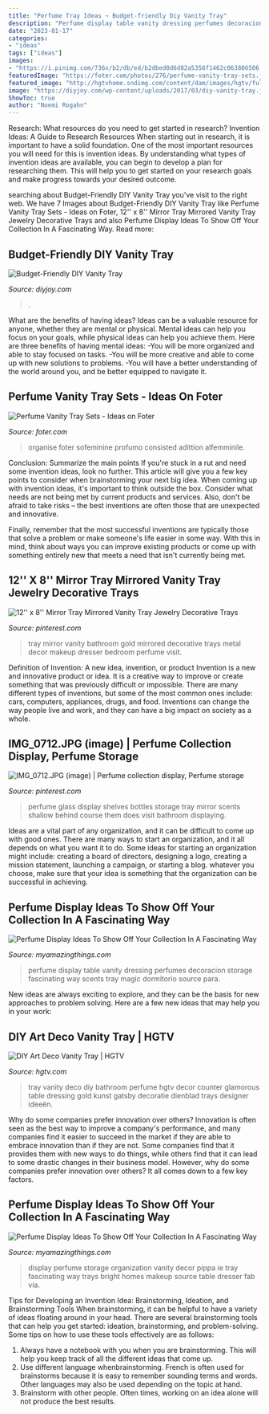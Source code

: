 ```yaml
---
title: "Perfume Tray Ideas ~ Budget-friendly Diy Vanity Tray"
description: "Perfume display table vanity dressing perfumes decoracion storage fascinating way scents tray magic dormitorio source para"
date: "2023-01-17"
categories:
- "ideas"
tags: ["ideas"]
images:
- "https://i.pinimg.com/736x/b2/db/ed/b2dbed0d6d82a5358f1462c063806506.jpg"
featuredImage: "https://foter.com/photos/276/perfume-vanity-tray-sets.jpg"
featured_image: "http://hgtvhome.sndimg.com/content/dam/images/hgtv/fullset/2013/5/20/0/Original_Maureen-Stevens-Art-Deco-Vanity-Tray-Beauty1_v.jpg.rend.hgtvcom.1280.1707.suffix/1400954591858.jpeg"
image: "https://diyjoy.com/wp-content/uploads/2017/03/diy-vanity-tray.jpg"
ShowToc: true
author: "Noemi Rogahn"
---
```



Research: What resources do you need to get started in research?
Invention Ideas: A Guide to Research Resources
When starting out in research, it is important to have a solid foundation. One of the most important resources you will need for this is invention ideas. By understanding what types of invention ideas are available, you can begin to develop a plan for researching them. This will help you to get started on your research goals and make progress towards your desired outcome.

	

		
searching about Budget-Friendly DIY Vanity Tray you've visit to the right web. We have 7 Images about Budget-Friendly DIY Vanity Tray like Perfume Vanity Tray Sets - Ideas on Foter, 12&#039;&#039; x 8&#039;&#039; Mirror Tray Mirrored Vanity Tray Jewelry Decorative Trays and also Perfume Display Ideas To Show Off Your Collection In A Fascinating Way. Read more:
		
    
## Budget-Friendly DIY Vanity Tray

<img loading=lazy src="https://diyjoy.com/wp-content/uploads/2017/03/diy-vanity-tray.jpg" onerror="this.onerror=null;this.src='https://tse3.mm.bing.net/th?id=OIP.GtdvnPnlTbkBAssYdvdT0wHaD4&amp;pid=15.1';" alt="Budget-Friendly DIY Vanity Tray">

_Source: diyjoy.com_

>. 

	

What are the benefits of having ideas?
Ideas can be a valuable resource for anyone, whether they are mental or physical. Mental ideas can help you focus on your goals, while physical ideas can help you achieve them. Here are three benefits of having mental ideas: 
-You will be more organized and able to stay focused on tasks. 
-You will be more creative and able to come up with new solutions to problems. 
-You will have a better understanding of the world around you, and be better equipped to navigate it.

    
## Perfume Vanity Tray Sets - Ideas On Foter

<img loading=lazy src="https://foter.com/photos/276/perfume-vanity-tray-sets.jpg" onerror="this.onerror=null;this.src='https://tse4.mm.bing.net/th?id=OIP.EIhXLJBfotEuOVXZ0-UKugHaLH&amp;pid=15.1';" alt="Perfume Vanity Tray Sets - Ideas on Foter">

_Source: foter.com_

>organise foter sofeminine profumo consisted adittion alfemminile. 

	

Conclusion: Summarize the main points
If you're stuck in a rut and need some invention ideas, look no further. This article will give you a few key points to consider when brainstorming your next big idea.
When coming up with invention ideas, it's important to think outside the box. Consider what needs are not being met by current products and services. Also, don't be afraid to take risks – the best inventions are often those that are unexpected and innovative.

Finally, remember that the most successful inventions are typically those that solve a problem or make someone's life easier in some way. With this in mind, think about ways you can improve existing products or come up with something entirely new that meets a need that isn't currently being met.

    
## 12&#039;&#039; X 8&#039;&#039; Mirror Tray Mirrored Vanity Tray Jewelry Decorative Trays

<img loading=lazy src="https://i.pinimg.com/736x/b2/db/ed/b2dbed0d6d82a5358f1462c063806506.jpg" onerror="this.onerror=null;this.src='https://tse3.mm.bing.net/th?id=OIP.XR6twY8cQ313HL3gunfR0gHaGP&amp;pid=15.1';" alt="12&#039;&#039; x 8&#039;&#039; Mirror Tray Mirrored Vanity Tray Jewelry Decorative Trays">

_Source: pinterest.com_

>tray mirror vanity bathroom gold mirrored decorative trays metal decor makeup dresser bedroom perfume visit. 

	

Definition of Invention: A new idea, invention, or product
Invention is a new and innovative product or idea. It is a creative way to improve or create something that was previously difficult or impossible. There are many different types of inventions, but some of the most common ones include: cars, computers, appliances, drugs, and food. Inventions can change the way people live and work, and they can have a big impact on society as a whole.

    
## IMG_0712.JPG (image) | Perfume Collection Display, Perfume Storage

<img loading=lazy src="https://i.pinimg.com/736x/7e/b8/eb/7eb8ebc401a4ead7b306505294c2dfcc--perfume-scents-perfume-tray.jpg" onerror="this.onerror=null;this.src='https://tse1.mm.bing.net/th?id=OIP.t-uDwU802rO9AVDjbjooGwHaJ3&amp;pid=15.1';" alt="IMG_0712.JPG (image) | Perfume collection display, Perfume storage">

_Source: pinterest.com_

>perfume glass display shelves bottles storage tray mirror scents shallow behind course them does visit bathroom displaying. 

	

Ideas are a vital part of any organization, and it can be difficult to come up with good ones. There are many ways to start an organization, and it all depends on what you want it to do. Some ideas for starting an organization might include: creating a board of directors, designing a logo, creating a mission statement, launching a campaign, or starting a blog. whatever you choose, make sure that your idea is something that the organization can be successful in achieving.

    
## Perfume Display Ideas To Show Off Your Collection In A Fascinating Way

<img loading=lazy src="http://myamazingthings.com/wp-content/uploads/2017/12/perfume-display-ideas-6.jpg" onerror="this.onerror=null;this.src='https://tse2.mm.bing.net/th?id=OIP.DPLQ708jbeN1_gxO0f0tuAHaHW&amp;pid=15.1';" alt="Perfume Display Ideas To Show Off Your Collection In A Fascinating Way">

_Source: myamazingthings.com_

>perfume display table vanity dressing perfumes decoracion storage fascinating way scents tray magic dormitorio source para. 

	

New ideas are always exciting to explore, and they can be the basis for new approaches to problem solving. Here are a few new ideas that may help you in your work: 

    
## DIY Art Deco Vanity Tray | HGTV

<img loading=lazy src="http://hgtvhome.sndimg.com/content/dam/images/hgtv/fullset/2013/5/20/0/Original_Maureen-Stevens-Art-Deco-Vanity-Tray-Beauty1_v.jpg.rend.hgtvcom.1280.1707.suffix/1400954591858.jpeg" onerror="this.onerror=null;this.src='https://tse3.mm.bing.net/th?id=OIP.UeyzwM5Rrkte5Sz2apVbYwHaJ4&amp;pid=15.1';" alt="DIY Art Deco Vanity Tray | HGTV">

_Source: hgtv.com_

>tray vanity deco diy bathroom perfume hgtv decor counter glamorous table dressing gold kunst gatsby decoratie dienblad trays designer ideeën. 

	

Why do some companies prefer innovation over others?
Innovation is often seen as the best way to improve a company's performance, and many companies find it easier to succeed in the market if they are able to embrace innovation than if they are not. Some companies find that it provides them with new ways to do things, while others find that it can lead to some drastic changes in their business model. However, why do some companies prefer innovation over others? It all comes down to a few key factors.

    
## Perfume Display Ideas To Show Off Your Collection In A Fascinating Way

<img loading=lazy src="http://myamazingthings.com/wp-content/uploads/2017/12/perfume-display-ideas-10-.jpg" onerror="this.onerror=null;this.src='https://tse4.mm.bing.net/th?id=OIP.CoTcdUdu73sYrfGWtucA1QHaLH&amp;pid=15.1';" alt="Perfume Display Ideas To Show Off Your Collection In A Fascinating Way">

_Source: myamazingthings.com_

>display perfume storage organization vanity decor pippa ie tray fascinating way trays bright homes makeup source table dresser fab via. 

	

Tips for Developing an Invention Idea: Brainstorming, Ideation, and Brainstorming Tools
When brainstorming, it can be helpful to have a variety of ideas floating around in your head. There are several brainstorming tools that can help you get started: ideation, brainstorming, and problem-solving. Some tips on how to use these tools effectively are as follows: 
1. Always have a notebook with you when you are brainstorming. This will help you keep track of all the different ideas that come up. 
2. Use different language whenbrainstorming. French is often used for brainstorms because it is easy to remember sounding terms and words. Other languages may also be used depending on the topic at hand. 
3. Brainstorm with other people. Often times, working on an idea alone will not produce the best results.

